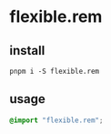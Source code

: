 # flexible.rem

## install
````shell
pnpm i -S flexible.rem
````

## usage
````css
@import "flexible.rem";
````
